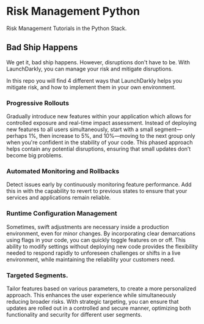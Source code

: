 # Risk Management Python
Risk Management Tutorials in the Python Stack.

## Bad Ship Happens
We get it, bad ship happens. However, disruptions don't have to be.  With LaunchDarkly, you can manage your risk and mitigate disruptions.

In this repo you will find 4 different ways that LaunchDarkly helps you mitigate risk, and how to implement them in your own environment.

### Progressive Rollouts
Gradually introduce new features within your application which allows for controlled exposure and real-time impact assessment. Instead of deploying new features to all users simultaneously, start with a small segment—perhaps 1%, then increase to 5%, and 10%—moving to the next group only when you're confident in the stability of your code. This phased approach helps contain any potential disruptions, ensuring that small updates don’t become big problems.

### Automated Monitoring and Rollbacks
Detect issues early by continuously monitoring feature performance.  Add this in with the capability to revert to previous states to ensure that your services and applications remain reliable. 

### Runtime Configuration Management
Sometimes, swift adjustments are necessary inside a production environment, even for minor changes. By incorporating clear demarcations using flags in your code, you can quickly toggle features on or off. This ability to modify settings without deploying new code provides the flexibility needed to respond rapidly to unforeseen challenges or shifts in a live environment, while maintaining the reliability your customers need.

### Targeted Segments.
Tailor features based on various parameters, to create a more personalized approach. This enhances the user experience while simultaneously reducing broader risks. With strategic targeting, you can ensure that updates are rolled out in a controlled and secure manner, optimizing both functionality and security for different user segments.


